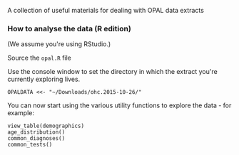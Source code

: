 A collection of useful materials for dealing with OPAL data extracts

### How to analyse the data (R edition)

(We assume you're using RStudio.)

Source the `opal.R` file

Use the console window to set the directory in which the extract you're currently exploring lives.

    OPALDATA <<- "~/Downloads/ohc.2015-10-26/"

You can now start using the various utility functions to explore the data - for example:

    view_table(demographics)
    age_distribution()
    common_diagnoses()
    common_tests()
    

